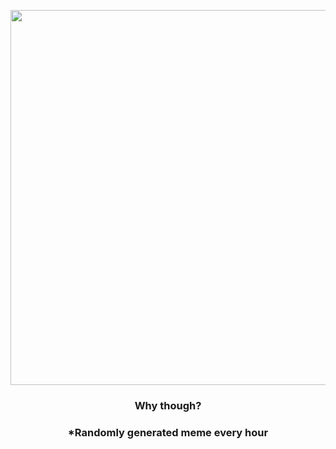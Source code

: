 <p align="center">
        <img src="https://i.redd.it/qffqm7jnq10a1.jpg" width="600" height="600">
        </p>
        <h3 align="center">Why though?</h3>
        <h3 align="center">*Randomly generated meme every hour</h3>
    